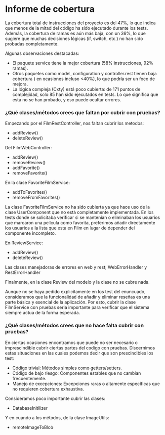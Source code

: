# Informe de cobertura

La cobertura total de instrucciones del proyecto es del 47%, lo que indica que menos de la mitad del código ha sido ejecutado durante los tests. Además, la cobertura de ramas es aún más baja, con un 36%, lo que sugiere que muchas decisiones lógicas (if, switch, etc.) no han sido probadas completamente.

Algunas observaciones destacadas:

- El paquete service tiene la mejor cobertura (58% instrucciones, 92% ramas).
- Otros paquetes como model, configuration y controller.rest tienen baja cobertura ( en ocasiones incluso <40%), lo que podría ser un foco de mejora.
- La lógica compleja (Cxty) está poco cubierta: de 171 puntos de complejidad, solo 85 han sido ejecutados en tests. Lo que significa que esta no se han probado, y eso puede ocultar errores.

### ¿Qué clases/métodos crees que faltan por cubrir con pruebas? 

Empezando por el FilmRestController, nos faltan cubrir los metodos:
- addReview()
- deleteReview()

Del FilmWebController:
- addReview()
- removeReview()
- addFavorite()
- removeFavorite() 

En la clase FavoriteFilmService:
- addToFavorites()
- removeFromFavorites()

La clase FavoriteFilmService no ha sido cubierta ya que hace uso de la clase UserComponent que no está completamente implementada. En los tests donde se solicitaba verificar si se mantenían o eliminaban los usuarios que marcaron una película como favorita, preferimos añadir directamente los usuarios a la lista que esta en Film en lugar de depender del componente incompleto.

En ReviewService:
- addReview()
- deleteReview()

Las clases manejadoras de errores en web y rest; WebErrorHandler y RestErrorHandler

Finalmente, en la clase Review del modelo y la clase no se cubre nada. 

Aunque no se haya pedido explicitamente en los test del enuncuado, consideramos que la funcionalidad de añadir y eliminar reseñas es una parte básica y esencial de la aplicación. Por esto, cubrir la clase FilmService con pruebas seria importante para verificar que el sistema siempre actua de la forma esperada.

### ¿Qué clases/métodos crees que no hace falta cubrir con pruebas? 
En ciertas ocasiones encontramos que puede no ser necesario o imprescindible cubrir ciertas partes del codigo con pruebas. Discernimos estas situaciones en las cuales podemos decir que son prescindibles los test:

- Código trivial: Métodos simples como getters/setters.
- Código de bajo riesgo: Componentes estables que no cambian frecuentemente.
- Manejo de excepciones: Excepciones raras o altamente específicas que no requieren cobertura exhaustiva.

Consideramos poco importante cubrir las clases: 
- DatabaseInitilizer 

Y en cuando a los métodos, de la clase ImageUtils:
- remoteImageToBlob


